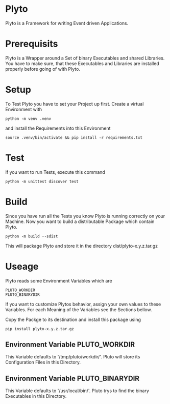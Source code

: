 # Plyto

Plyto is a Framework for writing Event driven Applications.

# Prerequisits 

Plyto is a Wrapper around a Set of binary Executables and shared Libraries.
You have to make sure, that these Executables and Libraries are installed properly before going of with Plyto.

# Setup

To Test Plyto you have to set your Project up first.
Create a virtual Environment with

    python -m venv .venv

and install the Requirements into this Environment

    source .venv/bin/activate && pip install -r requirements.txt

# Test

If you want to run Tests, execute this command

    python -m unittest discover test

# Build

Since you have run all the Tests you know Plyto is running correctly on your Machine.
Now you want to build a distributable Package which contain Plyto.

    python -m build --sdist

This will package Plyto and store it in the directory dist/plyto-x.y.z.tar.gz

# Useage

Plyto reads some Environment Variables which are 
    
    PLUTO_WORKDIR 
    PLUTO_BINARYDIR

If you want to customize Plytos behavior, assign your own values to these Variables.
For each Meaning of the Variables see the Sections bellow.

Copy the Packge to its destination and install this package using 

    pip install plyto-x.y.z.tar.gz

## Environment Variable PLUTO_WORKDIR

This Variable defaults to '/tmp/pluto/workdir/'.
Pluto will store its Configuration Files in this Directory.

## Environment Variable PLUTO_BINARYDIR

This Variable defaults to '/usr/local/bin/'.
Pluto trys to find the binary Executables in this Directory.

